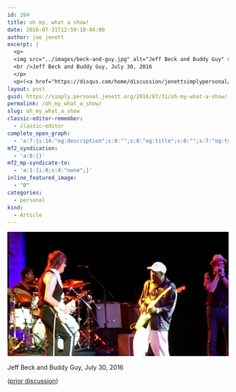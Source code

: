 ```yaml
---
id: 284
title: oh my, what a show!
date: 2016-07-31T12:59:18-04:00
author: joe jenett
excerpt: |
  <p>
  <img src="../images/beck-and-guy.jpg" alt="Jeff Beck and Buddy Guy" style="border:none;" />
  <br />Jeff Beck and Buddy Guy, July 30, 2016
  </p>
  <p>(<a href="https://disqus.com/home/discussion/jenettsimplypersonal/jenettsimplypersonal_oh_my_what_a_show/">prior discussion</a>)</p>
layout: post
guid: https://simply.personal.jenett.org/2016/07/31/oh-my-what-a-show/
permalink: /oh_my_what_a_show/
slug: oh_my_what_a_show
classic-editor-remember:
  - classic-editor
complete_open_graph:
  - 'a:7:{s:14:"og:description";s:0:"";s:8:"og:title";s:0:"";s:7:"og:type";s:0:"";s:12:"twitter:card";s:7:"summary";s:15:"twitter:creator";s:0:"";s:19:"twitter:description";s:0:"";s:8:"og:image";s:0:"";}'
mf2_syndication:
  - 'a:0:{}'
mf2_mp-syndicate-to:
  - 'a:1:{i:0;s:4:"none";}'
inline_featured_image:
  - "0"
categories:
  - personal
kind:
  - Article
---
```

<img src="../images/beck-and-guy.jpg" alt="Jeff Beck and Buddy Guy" style="border:none;" />  
  
Jeff Beck and Buddy Guy, July 30, 2016 

([prior discussion](https://disqus.com/home/discussion/jenettsimplypersonal/jenettsimplypersonal_oh_my_what_a_show/))